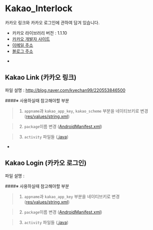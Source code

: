 # Kakao_Interlock
카카오 링크와 카카오 로그인에 관하여 담겨 있습니다.
+ 카카오 라이브러리 버전 : 1.1.10
+ [카카오 개발자 사이트](https://developers.kakao.com/)
+ [이메일 주소](kyechan99@naver.com)
+ [블로그 주소](blog.naver.com/kyechan99)


-



## Kakao Link (카카오 링크)
파일 설명 : http://blog.naver.com/kyechan99/220553846500

####※ 사용하실때 참고해야할 부분
>1. ```appname```과 ```kakao_app_key```, ```kakao_scheme``` 부분을 네이티브키로 변경 ([res/values/string.xml](https://github.com/kyechan99/Kakao_Interlock/blob/master/kakaoLink/res/values/strings.xml))

>2. ```package```이름 변경 ([AndroidManifest.xml](https://github.com/kyechan99/Kakao_Interlock/blob/master/kakaoLink/AndroidManifest.xml))

>3. ```activity``` 파일들 ([.java](https://github.com/kyechan99/Kakao_Interlock/tree/master/kakaoLogin/src/org/cocos2dx/cpp))


-




## Kakao Login (카카오 로그인)
파일 설명 : 

####※ 사용하실때 참고해야할 부분
>1. ```appname```과 ```kakao_app_key``` 부분을 네이티브키로 변경 ([res/values/string.xml](https://github.com/kyechan99/Kakao_Interlock/blob/master/kakaoLink/res/values/strings.xml))

>2. ```package```이름 변경 ([AndroidManifest.xml](https://github.com/kyechan99/Kakao_Interlock/blob/master/kakaoLink/AndroidManifest.xml))

>3. ```activity``` 파일들 ([.java](https://github.com/kyechan99/Kakao_Interlock/tree/master/kakaoLogin/src/org/cocos2dx/cpp))
